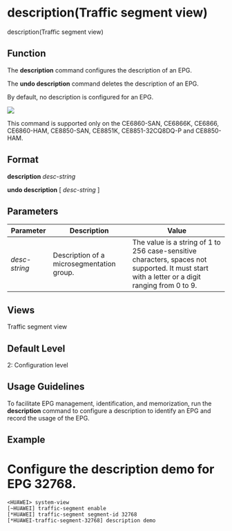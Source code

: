 description(Traffic segment view)
=================================

description(Traffic segment view)

Function
--------



The **description** command configures the description of an EPG.

The **undo description** command deletes the description of an EPG.



By default, no description is configured for an EPG.

![](../public_sys-resources/note_3.0-en-us.png) 

This command is supported only on the CE6860-SAN, CE6866K, CE6866, CE6860-HAM, CE8850-SAN, CE8851K, CE8851-32CQ8DQ-P and CE8850-HAM.



Format
------

**description** *desc-string*

**undo description** [ *desc-string* ]


Parameters
----------

| Parameter | Description | Value |
| --- | --- | --- |
| *desc-string* | Description of a microsegmentation group. | The value is a string of 1 to 256 case-sensitive characters, spaces not supported. It must start with a letter or a digit ranging from 0 to 9. |



Views
-----

Traffic segment view


Default Level
-------------

2: Configuration level


Usage Guidelines
----------------

To facilitate EPG management, identification, and memorization, run the **description** command to configure a description to identify an EPG and record the usage of the EPG.


Example
-------

# Configure the description demo for EPG 32768.
```
<HUAWEI> system-view
[~HUAWEI] traffic-segment enable
[*HUAWEI] traffic-segment segment-id 32768
[*HUAWEI-traffic-segment-32768] description demo

```